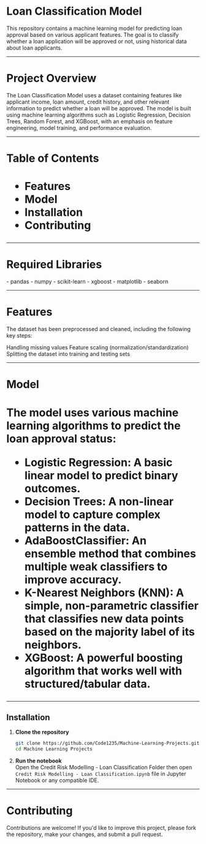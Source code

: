<h1 style="font-weight: bold;">Loan Classification Model</h1>
This repository contains a machine learning model for predicting loan approval based on various applicant features. The goal is to classify whether a loan application will be approved or not, using historical data about loan applicants.

---

<h1 style="font-weight: bold;">Project Overview</h1>
The Loan Classification Model uses a dataset containing features like applicant income, loan amount, credit history, and other relevant information to predict whether a loan will be approved. The model is built using machine learning algorithms such as Logistic Regression, Decision Trees, Random Forest, and XGBoost, with an emphasis on feature engineering, model training, and performance evaluation.

---

<h1 style="font-weight: bold;">Table of Contents<h1>

- Features
- Model
- Installation
- Contributing

---

<h1 style="font-weight: bold;">Required Libraries</h1>
- pandas
- numpy
- scikit-learn
- xgboost
- matplotlib
- seaborn

---

<h1 style="font-weight: bold;">Features</h1>
The dataset has been preprocessed and cleaned, including the following key steps:

Handling missing values
Feature scaling (normalization/standardization)
Splitting the dataset into training and testing sets

---

<h1 style="font-weight: bold;">Model<h1>
The model uses various machine learning algorithms to predict the loan approval status:

- Logistic Regression: A basic linear model to predict binary outcomes.
- Decision Trees: A non-linear model to capture complex patterns in the data.
- AdaBoostClassifier: An ensemble method that combines multiple weak classifiers to improve accuracy.
- K-Nearest Neighbors (KNN): A simple, non-parametric classifier that classifies new data points based on the majority label of its neighbors.
- XGBoost: A powerful boosting algorithm that works well with structured/tabular data.

---

##  **Installation** 

1. **Clone the repository**  
   ```bash  
   git clone https://github.com/Code1235/Machine-Learning-Projects.git 
   cd Machine Learning Projects
   ```  

2. **Run the notebook**  
   Open the Credit Risk Modelling - Loan Classification Folder then open `Credit Risk Modelling - Loan Classification.ipynb` file in Jupyter Notebook or any compatible IDE.  

---

<h1 style="font-weight: bold;">Contributing</h1>
Contributions are welcome! If you'd like to improve this project, please fork the repository, make your changes, and submit a pull request.


